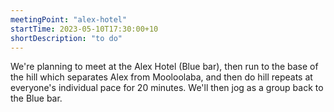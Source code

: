 ```yaml
---
meetingPoint: "alex-hotel"
startTime: 2023-05-10T17:30:00+10
shortDescription: "to do"
---
```

We're planning to meet at the Alex Hotel (Blue bar), then run to the base of the hill which separates Alex from Mooloolaba, and then do hill repeats at everyone's individual pace for 20 minutes. We'll then jog as a group back to the Blue bar.
